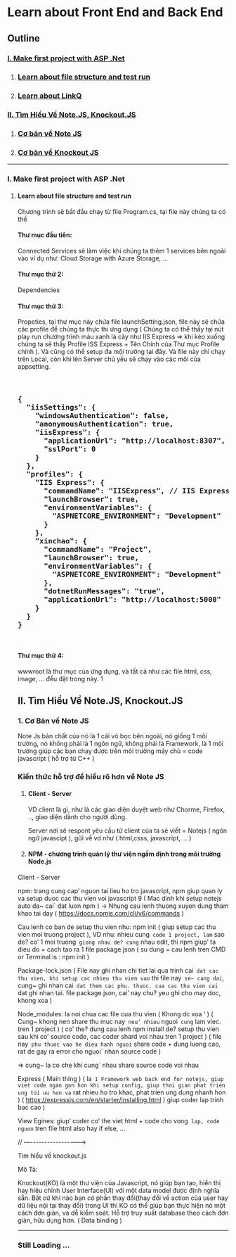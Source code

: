 <h1>Learn about Front End and Back End</h1>
<h2>Outline</h2>

 <h3><a href="#Section1">I. Make first project with ASP .Net
</a></h3>


<ol>
   <li><h3><a href="#Section2">Learn about file structure and test run
</a></h3></li>
   <li><h3><a href="#Section3">Learn about LinkQ
</a></h3></li>
</ol>


 <h3><a href="#Section2">II. Tìm Hiểu Về Note.JS, Knockout.JS
</a></h3>


<ol>
   <li><h3><a href="#Section2">Cơ bản về Note JS</a></h3></li>
   <li><h3><a href="#Section3">Cơ bản về Knockout JS
</a></h3></li>
</ol>

<hr></hr>
<h3>I. Make first project with ASP .Net</h3>
<ol>
   <li><h4>Learn about file structure and test run
</li>
<div id="user-content-section1" dir="auto">


Chương trình sẽ bắt đầu chạy từ file Program.cs, tại file này chúng ta có thể

</div>

<p>



<h4>Thư mục đầu tiên:</h4>
<p> Connected Services sẽ làm việc khi chúng ta thêm 1 services bên ngoài vào ví dụ như: Cloud Storage with Azure Storage, …
</p>

<h4>Thư mục thứ 2:</h4>
<p>
Dependencies
</p>
<h4>Thư mục thứ 3:</h4>
<p>
Propeties, tại thư mục này chứa file launchSetting.json, file này sẽ chứa các profile để chúng ta thực thi ứng dụng ( Chúng ta có thể thấy tại nút play run chương trình màu xanh lá cây như IIS Express => khi kéo xuống chúng ta sẽ thấy Profile ISS Express + Tên Chính của Thư mục Profile chính ). Và cũng có thể setup đa mội trường tại đây. Và file này chỉ chạy trên Local, còn khi lên Server chủ yếu sẽ chạy vào các môi của appsetting.
</p>

<pre >
<h3>
{
  "iisSettings": {
    "windowsAuthentication": false,
    "anonymousAuthentication": true,
    "iisExpress": {
      "applicationUrl": "http://localhost:8307",
      "sslPort": 0
    }
  },
  "profiles": {
    "IIS Express": {
      "commandName": "IISExpress", // IIS Express là cách chạy mặc định Visual Studio lựa chọn cho bạn
      "launchBrowser": true,
      "environmentVariables": {
        "ASPNETCORE_ENVIRONMENT": "Development"
      }
    },
    "xinchao": {
      "commandName": "Project",
      "launchBrowser": true,
      "environmentVariables": {
        "ASPNETCORE_ENVIRONMENT": "Development"
      },
      "dotnetRunMessages": "true",
      "applicationUrl": "http://localhost:5000"
    }
  }
}
</h3>
</pre>

<h4>Thư mục thứ 4:</h4>
<p>
wwwroot là thư mục của ứng dụng, và tất cả như các file html, css, image, … đều đặt trong này.
1</p>

<h2>II. Tìm Hiểu Về Note.JS, Knockout.JS</h2>

<h3>1. Cơ Bản về Note JS</h3>

Note Js bản chất của nó là 1 cái vỏ bọc bên ngoài, nó giống 1 môi trường, nó không phải là 1 ngôn ngữ, không phải là Framework, là 1 môi trường giúp các bạn chạy được trên môi trường máy chủ = code javascript ( hỗ trợ từ C++ )

<h3>Kiến thức hỗ trợ để hiểu rõ hơn về Note JS</h3>

<ol>
   <li><h4>Client - Server</h4></li>
	<p>
VD client là gì, như là các giao diện duyệt web như Chorme, Firefox, .., giao diện dành cho người dùng.

Server nơi sẽ respont yêu cầu từ client của ta sẽ viết = Notejs ( ngôn ngữ javascipt ), gửi về vd như ( html,csss, javascript, … )
	</p>
   <li><h4>NPM - chương trình quản lý thư viện ngầm định trong môi trường Node.js</h4></li>
</ol>

Client - Server




npm: trang cung cap’ nguon tai lieu ho tro javascript, npm giup quan ly va setup duoc cac thu vien voi javascript 9 ( Mac dinh khi setup notejs auto da~ cai` dat luon npm ) -> Nhung cau lenh thuong xuyen dung tham khao tai day ( https://docs.npmjs.com/cli/v6/commands )

Cau lenh co ban de setup thu vien nhu: npm init ( giup setup cac thu vien moi truong project ), VD nhu: nhieu cung` code 1 project, lam` sao de? co’ 1 moi truong` giong nhau de? cung` nhau edit, thi npm giup’ ta dieu do = cach tao ra 1 file package.json ( su dung = cau lenh tren CMD or Terminal is : npm init )

Package-lock.json ( File nay ghi nhan chi tiet lai qua trinh cai` dat cac thu vien, khi setup cac nhieu thu vien vao` thi file nay` se~ cang dai`, cung~ ghi nhan cai` dat them cac phu. thuoc. cua cac thu vien cai` dat ghi nhan tai. file package.json,  cai’ nay chu? yeu ghi cho may doc, khong xoa ) 

Node_modules: la noi chua cac file cua thu vien ( Khong dc xoa ‘ ) ( Cung~ khong nen share thu muc nay` neu’ nhieu` nguoi` cung` lam viec. tren 1 project ) ( co’ the? dung cau lenh npm install de? setup thu vien sau khi co’ source code, cac coder shard voi nhau tren 1 project ) ( file nay` phu thuoc vao he dieu hanh nguoi` share code + dung luong cao, rat de gay ra error cho nguoi` nhan source code )

=> cung~ la co che khi cung` nhau share source code voi nhau

Express ( Main thing ) ( la` 1 Framework web back end for notejs, giup viet code ngan gon hon khi setup config, giup thoi gian phat trien ung toi uu hon va` rat nhieu ho tro khac, phat trien ung dung nhanh hon ) ( https://expressjs.com/en/starter/installing.html ) giup coder lap trinh bac cao )

View Egines:  giup’ coder co’ the viet html + code cho vong` lap, code nguon` tren file html also hay if else, …

// —----------------->

Tìm hiểu về knockout.js

Mô Tả:

Knockout(KO) là một thư viện của Javascript, nó giúp bạn tạo, hiển thị hay hiệu chỉnh User Interface(UI) với một data model được định nghĩa sẵn. Bất cứ khi nào bạn có phần thay đổi(thay đổi về action của user hay dữ liệu nội tại thay đổi) trong UI thì KO có thể giúp bạn thực hiện nó một cách đơn giản, và dễ kiểm soát. Hỗ trợ truy xuất database theo cách đơn giản, hữu dụng hơn. ( Data binding )

<hr></hr>


<h3>Still Loading ...</h3>
